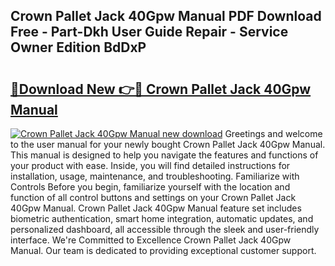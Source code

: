 ## Crown Pallet Jack 40Gpw Manual PDF Download Free - Part-Dkh User Guide Repair - Service Owner Edition BdDxP

# <h2><a href="http://bc49274.oget.top/?id=Crown+Pallet+Jack+40Gpw+Manual">🔗Download New 👉🔴 Crown Pallet Jack 40Gpw Manual</a></h2>

[![Crown Pallet Jack 40Gpw Manual new download](https://i.imgur.com/5g1atiW.png)](http://bc49274.oget.top/?id=Crown+Pallet+Jack+40Gpw+Manual)
Greetings and welcome to the user manual for your newly bought Crown Pallet Jack 40Gpw Manual. This manual is designed to help you navigate the features and functions of your product with ease. Inside, you will find detailed instructions for installation, usage, maintenance, and troubleshooting. Familiarize with Controls Before you begin, familiarize yourself with the location and function of all control buttons and settings on your Crown Pallet Jack 40Gpw Manual. Crown Pallet Jack 40Gpw Manual feature set includes biometric authentication, smart home integration, automatic updates, and personalized dashboard, all accessible through the sleek and user-friendly interface. We're Committed to Excellence Crown Pallet Jack 40Gpw Manual. Our team is dedicated to providing exceptional customer support.
